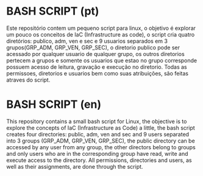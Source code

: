 # BASH SCRIPT (pt)

   Este repositório contem um pequeno script para linux, o objetivo é explorar um pouco os conceitos de IaC (Infrastructure as code), o script cria quatro diretórios: publico, adm, ven e sec e 9 usuarios separados em 3 grupos(GRP_ADM, GRP_VEN, GRP_SEC), o diretorio publico pode ser acessado por qualquer usuario de qualquer grupo, os outros diretorios pertecem a grupos e somente os usuarios que estao no grupo corresponde possuem acesso de leitura, gravação e execução no diretorio. Todas as permissoes, diretorios e usuarios bem como suas atribuições, são feitas atraves do script.


# BASH SCRIPT (en)

   This repository contains a small bash script for Linux, the objective is to explore the concepts of IaC (Infrastructure as Code) a little, the bash script creates four directories: public, adm, ven and sec and 9 users separated into 3 groups (GRP_ADM, GRP_VEN, GRP_SEC), the public directory can be accessed by any user from any group, the other directors belong to groups and only users who are in the corresponding group have read, write and execute access to the directory. All permissions, directories and users, as well as their assignments, are done through the script.
